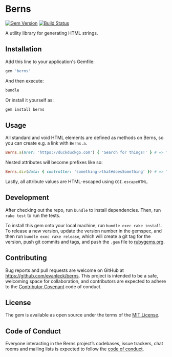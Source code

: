 # Berns

[![Gem Version](https://badge.fury.io/rb/berns.svg)](https://badge.fury.io/rb/berns)
[![Build Status](https://secure.travis-ci.org/evanleck/berns.svg)](https://travis-ci.org/evanleck/berns)

A utility library for generating HTML strings.

## Installation

Add this line to your application's Gemfile:

```ruby
gem 'berns'
```

And then execute:

```sh
bundle
```

Or install it yourself as:

```sh
gem install berns
```

## Usage

All standard and void HTML elements are defined as methods on Berns, so you can
create e.g. a link with `Berns.a`.

```rb
Berns.a(href: 'https://duckduckgo.com') { 'Search for things!' } # => "<a href=\"https://duckduckgo.com\">Search for things!</a>"
```

Nested attributes will become prefixes like so:

```rb
Berns.div(data: { controller: 'something->that#doesSomething' }) # => "<div data-controller=\"something->that#doesSomething\"></div>"
```

Lastly, all attribute values are HTML-escaped using `CGI.escapeHTML`.

## Development

After checking out the repo, run `bundle` to install dependencies. Then, run
`rake test` to run the tests.

To install this gem onto your local machine, run `bundle exec rake install`. To
release a new version, update the version number in the gemspec, and then run
`bundle exec rake release`, which will create a git tag for the version, push
git commits and tags, and push the `.gem` file to
[rubygems.org](https://rubygems.org).

## Contributing

Bug reports and pull requests are welcome on GitHub at
https://github.com/evanleck/berns. This project is intended to be a safe,
welcoming space for collaboration, and contributors are expected to adhere to
the [Contributor Covenant](http://contributor-covenant.org) code of conduct.

## License

The gem is available as open source under the terms of the [MIT
License](http://opensource.org/licenses/MIT).

## Code of Conduct

Everyone interacting in the Berns project’s codebases, issue trackers, chat
rooms and mailing lists is expected to follow the [code of
conduct](https://github.com/evanleck/berns/blob/master/CODE_OF_CONDUCT.md).
